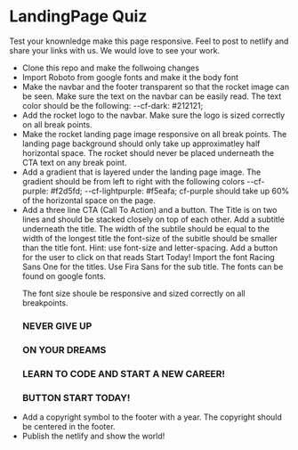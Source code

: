 # LandingPage Quiz
 Test your knownledge make this page responsive. 
 Feel to post to netlify and share your links with us. We would love to see your work. 

<ul>
<li>Clone this repo and make the follwoing changes</li>
<li>Import Roboto from google fonts and make it the body font</li>
<li>
 Make the navbar and the footer transparent so that the rocket image can be seen. Make sure the text on the navbar can be easily read. The text color should be the following:
 --cf-dark: #212121;
 </li>
 <li>
Add the rocket logo to the navbar. Make sure the logo is sized correctly on all break points. 
</li>
<li>
 Make the rocket landing page image responsive on all break points. The landing page background should only take up approximatley half horizontal space. The rocket should never be placed underneath the CTA text on any break point.
</li>
<li>
 Add a gradient that is layered under the landing page image. The gradient should be from left to right with the following colors
 --cf-purple: #f2d5fd;  
 --cf-lightpurple: #f5eafa; 
 cf-purple should take up 60% of the horizontal space on the page.
</li>
<li>
 Add a three line CTA (Call To Action) and a button. The Title is on two lines and should be stacked closely on top of each other. Add a subtitle underneath the title. The width of the subtile should be equal to the width of the longest title the font-size of the subitle should be smaller than the title font. Hint: use font-size and letter-spacing. Add a button for the user to click on that reads Start Today! Import the font Racing Sans One for the titles. Use Fira Sans for the sub title. The fonts can be found on google fonts.
 
 The font size shoule be responsive and sized correctly on all breakpoints.

 ### NEVER GIVE UP
 ### ON YOUR DREAMS
 ### LEARN TO CODE AND START A NEW CAREER!
 ### BUTTON START TODAY!
</li>
<li>
  Add a copyright symbol to the footer with a year. The copyright should be centered in the footer.  
</li>
<li>Publish the netlify and show the world!</li>
</ul>


